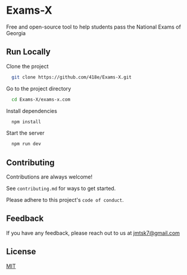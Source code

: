 # Exams-X

Free and open-source tool to help students pass the National Exams of Georgia

## Run Locally

Clone the project

```bash
  git clone https://github.com/418e/Exams-X.git
```

Go to the project directory

```bash
  cd Exams-X/exams-x.com
```

Install dependencies

```bash
  npm install
```

Start the server

```bash
  npm run dev
```

## Contributing

Contributions are always welcome!

See `contributing.md` for ways to get started.

Please adhere to this project's `code of conduct`.

## Feedback

If you have any feedback, please reach out to us at jmtsk7@gmail.com

## License

[MIT](https://startalicense.com/licenses/mit/)
